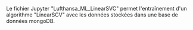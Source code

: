 Le fichier Jupyter "Lufthansa_ML_LinearSVC" permet l'entraînement d'un algorithme "LinearSCV" avec les données stockées dans une base de données mongoDB. 
